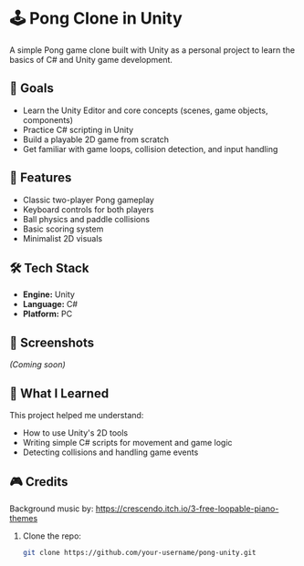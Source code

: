 # 🕹️ Pong Clone in Unity

A simple Pong game clone built with Unity as a personal project to learn the basics of C# and Unity game development.

## 🎯 Goals

- Learn the Unity Editor and core concepts (scenes, game objects, components)
- Practice C# scripting in Unity
- Build a playable 2D game from scratch
- Get familiar with game loops, collision detection, and input handling

## 🚀 Features

- Classic two-player Pong gameplay
- Keyboard controls for both players
- Ball physics and paddle collisions
- Basic scoring system
- Minimalist 2D visuals

## 🛠️ Tech Stack

- **Engine:** Unity
- **Language:** C#
- **Platform:** PC

## 📸 Screenshots

_(Coming soon)_

## 🧠 What I Learned

This project helped me understand:

- How to use Unity's 2D tools
- Writing simple C# scripts for movement and game logic
- Detecting collisions and handling game events

## 🎮 Credits
Background music by: https://crescendo.itch.io/3-free-loopable-piano-themes

1. Clone the repo:
   ```bash
   git clone https://github.com/your-username/pong-unity.git

